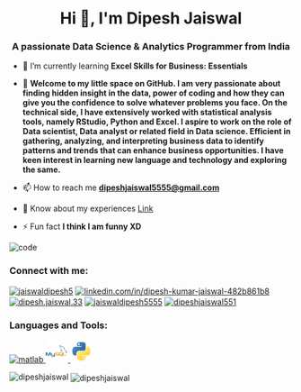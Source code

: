 <h1 align="center">Hi 👋, I'm Dipesh Jaiswal</h1>
<h3 align="center">A passionate Data Science & Analytics Programmer from India</h3>

- 🌱 I’m currently learning **Excel Skills for Business: Essentials**

- 💬 **Welcome to my little space on GitHub. I am very passionate about finding hidden insight in the data, power of coding and how they can give you the confidence to solve whatever problems you face. On the technical side, I have extensively worked with statistical analysis tools, namely RStudio, Python and Excel. I aspire to work on the role of Data scientist, Data analyst or related field in Data science. Efficient in gathering, analyzing, and interpreting business data to identify patterns and trends that can enhance business opportunities. I have keen interest in learning new language and technology and exploring the same.**

- 📫 How to reach me **dipeshjaiswal5555@gmail.com**

- 📄 Know about my experiences [Link](https://www.linkedin.com/in/dipesh-kumar-jaiswal-482b861b8/)

- ⚡ Fun fact **I think I am funny XD**

![code](https://user-images.githubusercontent.com/94913570/143051763-1245a242-30b9-4f0b-9c23-78513c8c92ac.gif)

<h3 align="left">Connect with me:</h3>
<p align="left">
<a href="https://twitter.com/jaiswaldipesh5" target="blank"><img align="center" src="https://raw.githubusercontent.com/rahuldkjain/github-profile-readme-generator/master/src/images/icons/Social/twitter.svg" alt="jaiswaldipesh5" height="30" width="40" /></a>
<a href="https://linkedin.com/in/linkedin.com/in/dipesh-kumar-jaiswal-482b861b8" target="blank"><img align="center" src="https://raw.githubusercontent.com/rahuldkjain/github-profile-readme-generator/master/src/images/icons/Social/linked-in-alt.svg" alt="linkedin.com/in/dipesh-kumar-jaiswal-482b861b8" height="30" width="40" /></a>
<a href="https://fb.com/dipesh.jaiswal.33" target="blank"><img align="center" src="https://raw.githubusercontent.com/rahuldkjain/github-profile-readme-generator/master/src/images/icons/Social/facebook.svg" alt="dipesh.jaiswal.33" height="30" width="40" /></a>
<a href="https://instagram.com/jaiswaldipesh5555" target="blank"><img align="center" src="https://raw.githubusercontent.com/rahuldkjain/github-profile-readme-generator/master/src/images/icons/Social/instagram.svg" alt="jaiswaldipesh5555" height="30" width="40" /></a>
<a href="https://www.hackerrank.com/dipeshjaiswal551" target="blank"><img align="center" src="https://raw.githubusercontent.com/rahuldkjain/github-profile-readme-generator/master/src/images/icons/Social/hackerrank.svg" alt="dipeshjaiswal551" height="30" width="40" /></a>
</p>

<h3 align="left">Languages and Tools:</h3>
<p align="left"> <a href="https://www.mathworks.com/" target="_blank" rel="noreferrer"> <img src="https://upload.wikimedia.org/wikipedia/commons/2/21/Matlab_Logo.png" alt="matlab" width="40" height="40"/> </a> <a href="https://www.mysql.com/" target="_blank" rel="noreferrer"> <img src="https://raw.githubusercontent.com/devicons/devicon/master/icons/mysql/mysql-original-wordmark.svg" alt="mysql" width="40" height="40"/> </a> <a href="https://www.python.org" target="_blank" rel="noreferrer"> <img src="https://raw.githubusercontent.com/devicons/devicon/master/icons/python/python-original.svg" alt="python" width="40" height="40"/> </a> </p>

<p><img align="left" src="https://github-readme-stats.vercel.app/api/top-langs?username=dipeshjaiswal&show_icons=true&locale=en&layout=compact" alt="dipeshjaiswal" /></p>

<p>&nbsp;<img align="center" src="https://github-readme-stats.vercel.app/api?username=dipeshjaiswal&show_icons=true&locale=en" alt="dipeshjaiswal" /></p>
